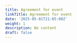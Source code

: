 ```yaml
---
title: Agreement for event
linkTitle: Agreement for event
date: '2025-05-01T21:05:00Z'
weight: 1
description: No content
draft: false
---
```



